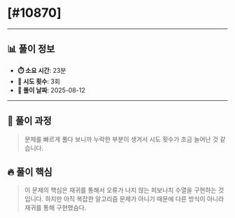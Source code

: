 # [#10870]

---

## 📊 풀이 정보

- **⏱️ 소요 시간**: 23분
- **🔄 시도 횟수**: 3회
- **📅 풀이 날짜**: 2025-08-12

---

## 💭 풀이 과정

> 문제를 빠르게 풀다 보니까 누락한 부분이 생겨서 시도 횟수가 조금 늘어난 것 같습니다.

## 🔥 풀이 핵심

> 이 문제의 핵심은 재귀를 통해서 오류가 나지 않는 피보나치 수열을 구현하는 것입니다.
하지만 아직 복잡한 알고리즘 문제가 아니기 때문에 다른 방식이 아니라 재귀를 통해 구현했슴다.

